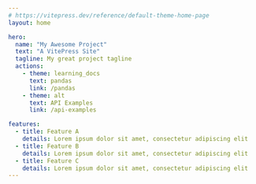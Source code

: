 ```yaml
---
# https://vitepress.dev/reference/default-theme-home-page 
layout: home

hero:
  name: "My Awesome Project"
  text: "A VitePress Site"
  tagline: My great project tagline
  actions:
    - theme: learning_docs
      text: pandas
      link: /pandas
    - theme: alt
      text: API Examples
      link: /api-examples

features:
  - title: Feature A
    details: Lorem ipsum dolor sit amet, consectetur adipiscing elit
  - title: Feature B
    details: Lorem ipsum dolor sit amet, consectetur adipiscing elit
  - title: Feature C
    details: Lorem ipsum dolor sit amet, consectetur adipiscing elit
---
```



